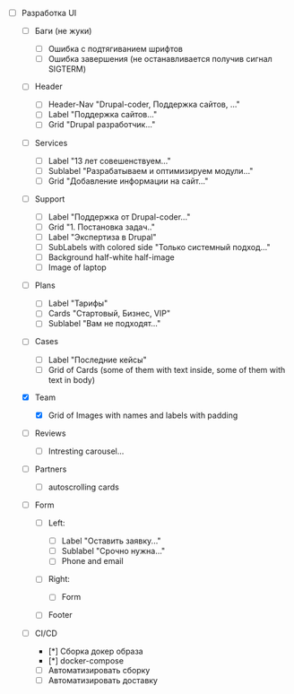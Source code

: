 - [ ] Разработка UI

  - [ ] Баги (не жуки)

    - [ ] Ошибка с подтягиванием шрифтов
    - [ ] Ошибка завершения (не останавливается получив сигнал SIGTERM)

  - [ ] Header

    - [ ] Header-Nav "Drupal-coder, Поддержка сайтов, ..."
    - [ ] Label "Поддержка сайтов..."
    - [ ] Grid "Drupal разработчик..."

  - [ ] Services

    - [ ] Label "13 лет совешенствуем..."
    - [ ] Sublabel "Разрабатываем и оптимизируем модули..."
    - [ ] Grid "Добавление информации на сайт..."

  - [ ] Support

    - [ ] Label "Поддержка от Drupal-coder..."
    - [ ] Grid "1. Постановка задач.."
    - [ ] Label "Экспертиза в Drupal"
    - [ ] SubLabels with colored side "Только системный подход..."
    - [ ] Background half-white half-image
    - [ ] Image of laptop

  - [ ] Plans

    - [ ] Label "Тарифы"
    - [ ] Cards "Стартовый, Бизнес, VIP"
    - [ ] Sublabel "Вам не подходят..."

  - [ ] Cases

    - [ ] Label "Последние кейсы"
    - [ ] Grid of Cards (some of them with text inside, some of them with text in body)

  - [x] Team

    - [x] Grid of Images with names and labels with padding

  - [ ] Reviews

    - [ ] Intresting carousel...

  - [ ] Partners

    - [ ] autoscrolling cards

  - [ ] Form

    - [ ] Left:

      - [ ] Label "Оставить заявку..."
      - [ ] Sublabel "Срочно нужна..."
      - [ ] Phone and email

    - [ ] Right:

      - [ ] Form

    - [ ] Footer

  - [ ] CI/CD
    - [*] Сборка докер образа
    - [*] docker-compose
    - [ ] Автоматизировать сборку
    - [ ] Автоматизировать доставку
